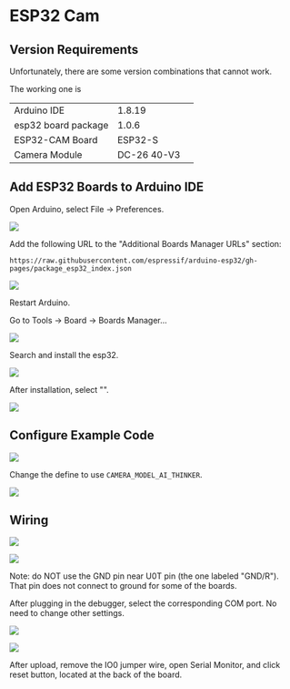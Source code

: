 # ESP32 Cam

## Version Requirements

Unfortunately, there are some version combinations that cannot work.

The working one is

|                     |             |   |
| ------------------- | ----------- | - |
| Arduino IDE         | 1.8.19      |   |
| esp32 board package | 1.0.6       |   |
| ESP32-CAM Board     | ESP32-S     |   |
| Camera Module       | DC-26 40-V3 |   |

## Add ESP32 Boards to Arduino IDE



Open Arduino, select File -> Preferences.

![](<../.gitbook/assets/image (78).png>)



Add the following URL to the "Additional Boards Manager URLs" section:

```
https://raw.githubusercontent.com/espressif/arduino-esp32/gh-pages/package_esp32_index.json
```

![](<../.gitbook/assets/image (46).png>)



Restart Arduino.



Go to Tools -> Board -> Boards Manager...

![](<../.gitbook/assets/image (49).png>)



Search and install the esp32.

![](<../.gitbook/assets/image (24) (1).png>)



After installation, select "".



![](<../.gitbook/assets/image (137).png>)



## Configure Example Code

![](<../.gitbook/assets/image (80).png>)

Change the define to use `CAMERA_MODEL_AI_THINKER`.

![](<../.gitbook/assets/image (52).png>)

## Wiring

![](<../.gitbook/assets/image (1).jpg>)

![](<../.gitbook/assets/image (2).jpg>)

Note: do NOT use the GND pin near U0T pin (the one labeled "GND/R"). That pin does not connect to ground for some of the boards.&#x20;



After plugging in the debugger, select the corresponding COM port. No need to change other settings.

![](<../.gitbook/assets/image (129).png>)

![](<../.gitbook/assets/image (94).png>)



After upload, remove the IO0 jumper wire, open Serial Monitor, and click reset button, located at the back of the board.

